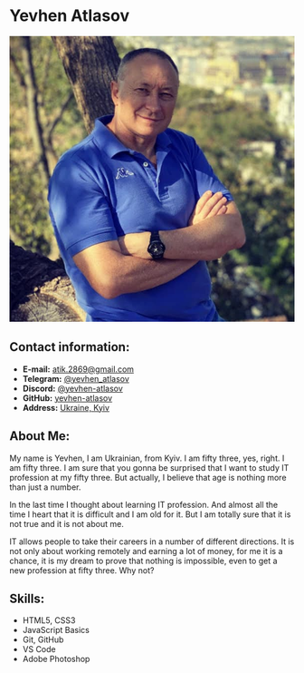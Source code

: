 # Yevhen Atlasov

![Avatar](./img/avatar.jpg)

## Contact information:

- **E-mail:** atik.2869@gmail.com
- **Telegram:** [@yevhen_atlasov](https://t.me/yevhen_atlasov)
- **Discord:** [@yevhen-atlasov](https://discordapp.com/users/1025067400405733437)
- **GitHub:** [yevhen-atlasov](https://github.com/yevhen-atlasov)
- **Address:** [Ukraine, Kyiv](https://goo.gl/maps/ULHoKPi7zTffnK5F8)

## About Me:

My name is Yevhen, I am Ukrainian, from Kyiv. I am fifty three, yes, right. I am fifty three. I am sure that you gonna be surprised that I want to study IT profession at my fifty three. But actually, I believe that age is nothing more than just a number.

In the last time I thought about learning IT profession. And almost all the time I heart that it is difficult and I am old for it. But I am totally sure that it is not true and it is not about me.

IT allows people to take their careers in a number of different directions. It is not only about working remotely and earning a lot of money, for me it is a chance, it is my dream to prove that nothing is impossible, even to get a new profession at fifty three. Why not?

## Skills:

- HTML5, CSS3
- JavaScript Basics
- Git, GitHub
- VS Code
- Adobe Photoshop
